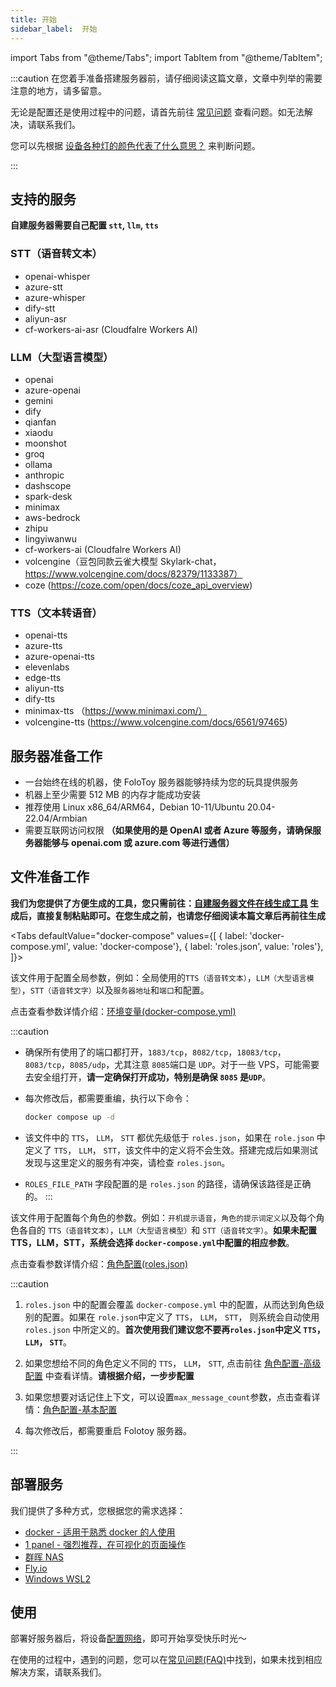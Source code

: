 ```yaml
---
title: 开始
sidebar_label:  开始
---
```


import Tabs from "@theme/Tabs";
import TabItem from "@theme/TabItem";

:::caution
在您着手准备搭建服务器前，请仔细阅读这篇文章，文章中列举的需要注意的地方，请多留意。


无论是配置还是使用过程中的问题，请首先前往 [常见问题](../faq.md) 查看问题。如无法解决，请联系我们。

您可以先根据 [设备各种灯的颜色代表了什么意思？](../faq.md#各种灯的颜色代表了什么意思) 来判断问题。

:::

## 支持的服务
**自建服务器需要自己配置 `stt`, `llm`, `tts`**

### STT（语音转文本）
- openai-whisper
- azure-stt
- azure-whisper
- dify-stt
- aliyun-asr
- cf-workers-ai-asr (Cloudfalre Workers AI)
### LLM（大型语言模型）
- openai
- azure-openai
- gemini
- dify
- qianfan
- xiaodu
- moonshot
- groq
- ollama
- anthropic
- dashscope
- spark-desk
- minimax
- aws-bedrock
- zhipu
- lingyiwanwu
- cf-workers-ai  (Cloudfalre Workers AI)
- volcengine（豆包同款云雀大模型 Skylark-chat，https://www.volcengine.com/docs/82379/1133387）
- coze (https://coze.com/open/docs/coze_api_overview)

### TTS（文本转语音）
- openai-tts
- azure-tts
- azure-openai-tts
- elevenlabs
- edge-tts
- aliyun-tts
- dify-tts
- minimax-tts （https://www.minimaxi.com/）
- volcengine-tts (https://www.volcengine.com/docs/6561/97465)

## 服务器准备工作

- 一台始终在线的机器，使 FoloToy 服务器能够持续为您的玩具提供服务
- 机器上至少需要 512 MB 的内存才能成功安装
- 推荐使用 Linux x86_64/ARM64，Debian 10-11/Ubuntu 20.04-22.04/Armbian
- 需要互联网访问权限 **（如果使用的是 OpenAI 或者 Azure 等服务，请确保服务器能够与 openai.com 或 azure.com 等进行通信）**


## 文件准备工作


**我们为您提供了方便生成的工具，您只需前往：[自建服务器文件在线生成工具](https://self-hosting-file-generator.vercel.app/) 生成后，直接复制粘贴即可。在您生成之前，也请您仔细阅读本篇文章后再前往生成**

<Tabs
defaultValue="docker-compose"
values={[
{ label: 'docker-compose.yml', value: 'docker-compose'},
{ label: 'roles.json', value: 'roles'},
]}>
<TabItem value="docker-compose">

该文件用于配置全局参数，例如：全局使用的`TTS（语音转文本）`，`LLM（大型语言模型）`，`STT（语音转文字）`以及`服务器地址`和`端口`和配置。

点击查看参数详情介绍：[环境变量(docker-compose.yml)](https://docs.folotoy.com/zh/docs/configuration/environment_variables)

:::caution

- 确保所有使用了的端口都打开，`1883/tcp`，`8082/tcp`，`18083/tcp`，`8083/tcp`，`8085/udp`，尤其注意 `8085`端口是 `UDP`。对于一些 VPS，可能需要去安全组打开，**请一定确保打开成功，特别是确保 `8085` 是`UDP`**。

- 每次修改后，都需要重编，执行以下命令：
    ```bash
    docker compose up -d
    ```

- 该文件中的 `TTS`， `LLM`， `STT` 都优先级低于 `roles.json`，如果在 `role.json` 中定义了 `TTS`， `LLM`， `STT`，该文件中的定义将不会生效。搭建完成后如果测试发现与这里定义的服务有冲突，请检查 `roles.json`。

- `ROLES_FILE_PATH` 字段配置的是 `roles.json` 的路径，请确保该路径是正确的。
:::

</TabItem>

<TabItem value="roles">

该文件用于配置每个角色的参数。例如：`开机提示语音`，`角色的提示词定义`以及每个角色各自的 `TTS（语音转文本）`，`LLM（大型语言模型）`和 `STT（语音转文字）`。**如果未配置 TTS，LLM，STT，系统会选择 `docker-compose.yml`中配置的相应参数**。


点击查看参数详情介绍：[角色配置(roles.json)](https://docs.folotoy.com/zh/docs/configuration/roles_config)


:::caution

1. `roles.json` 中的配置会覆盖 `docker-compose.yml` 中的配置，从而达到角色级别的配置。如果在 `role.json`中定义了 `TTS`， `LLM`， `STT`， 则系统会自动使用  `roles.json` 中所定义的。**首次使用我们建议您不要再`roles.json`中定义 `TTS`， `LLM`， `STT`**。

2. 如果您想给不同的角色定义不同的 `TTS`， `LLM`， `STT`, 点击前往 [角色配置-高级配置](../configuration/roles_config.mdx#高级配置) 中查看详情。**请根据介绍，一步步配置**

3. 如果您想要对话记住上下文，可以设置`max_message_count`参数，点击查看详情：[角色配置-基本配置](../configuration/roles_config#基本配置)

4. 每次修改后，都需要重启 Folotoy 服务器。

:::


</TabItem>
</Tabs>

## 部署服务

我们提供了多种方式，您根据您的需求选择：

- [docker - 适用于熟悉 docker 的人使用](./docker.md)
- [1 panel - 强烈推荐，在可视化的页面操作](./1panel.md)
- [群晖 NAS](./synology-nas.md)
- [Fly.io](./flyio.md)
- [Windows WSL2](./windows-wsl2.md)

## 使用



部署好服务器后，将设备[配置网络](../manual/wifi-connect.md)，即可开始享受快乐时光～

在使用的过程中，遇到的问题，您可以在[常见问题(FAQ)](../faq.md)中找到，如果未找到相应解决方案，请联系我们。

